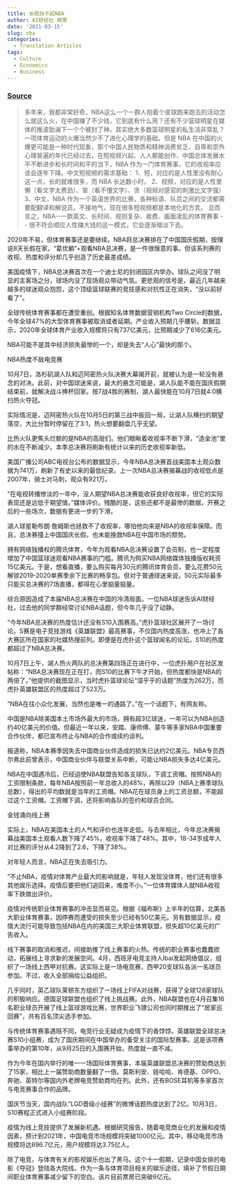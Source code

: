 ```yaml
---
title: 长假扶不起NBA
author: AI财经社 麻策
date: '2021-03-15'
slug: nba
categories:
  - Translation Articles
tags:
  - Culture
  - Economics
  - Business
---
```


### [Source](https://www.sohu.com/a/423331963_120780844)

> 多年来，我都非常好奇，NBA这么一个一群人抱着个皮球跑来跑去的活动怎么就这么火，在中国赚了不少钱，它到底有什么用？还有不少篮球明星在媒体的推波助澜下一个个被封了神，其实绝大多数篮球明星的私生活非常乱？一项体育运动的火爆当然少不了进化心理学的基础，但是 NBA 在中国的火爆更可能是一种时代现象，那个中国人民物质和精神消费贫乏、自卑和崇外心理普遍的年代已经过去，在短视频兴起、人人都能创作、中国总体发展水平不断进步和长时间和平的当下，NBA 作为一门体育赛事，它的收视率应该会逐年下降。中文短视频的需求基础：
1、短，对应的是人性里没有耐心这一点，长的就难很多，而 NBA 长达数小时。
2、视频，对应的是人性里懒（看文字太费劲）、笨（看不懂文字）、贪（视频对感官的刺激比文字强）
3、中文，NBA 作为一个英语世界的比赛，各种标语、队员之间的交流都需要配翻译和解说员，不接地气，现在很多短视频都是本地化的方言。
总而言之，NBA--一款英文、长时间、规则复杂、收费、画面凌乱的体育赛事 -- 很不符合顺应人性赚大钱的这一模式，它会逐渐暗淡下去。

2020年不易，但体育赛事还是要继续。NBA将总决赛排在了中国国庆假期，按理说8天长假在家，“葛优躺”+观看NBA总决赛，是一件很惬意的事。但该系列赛的收视、热度和评分却几乎创造了历史最差成绩。

美国疫情下，NBA总决赛首次在一个迪士尼的封闭园区内举办。球队之间没了明显的主客场之分，球场内没了现场观众带动气氛。更悲观的信号是，最近几年越来越多的球迷观众抱怨，这个顶级篮球联赛的竞技感和对抗性正在消失，“没以前好看了”。

全球传统体育赛事都在遭受重创。根据知名体育数据营销机构Two Circle的数据，今年全球47%的大型体育赛事被取消或者延期。产业收入预期几乎腰斩。数据显示，2020年全球体育产业收入规模将只有737亿美元，比预期减少了616亿美元。

NBA可能不是其中经济损失最惨的一个，却是失去“人心”最快的那个。

NBA热度不敌电竞赛

10月7日，洛杉矶湖人队和迈阿密热火队决赛大幕揭开前，就被认为是一轮没有悬念的对决。此前，对中国球迷来说，最大的悬念可能是，湖人队能不能在国庆假期结束前，就解决战斗捧杯回家。按7战4胜的赛制，湖人最快能在10月7日就4:0横扫热火夺冠。

实际情况是，迈阿密热火队在10月5日的第三战中扳回一局，让湖人队横扫的期望落空，大比分暂时停留在了3:1，热火想要翻盘几乎无望。

比热火队更焦头烂额的是NBA的高层们。他们眼瞅着收视率不断下滑，“造金池”里的水在不断减少。本季总决赛将刷新有统计以来的历史收视率新低。

美国广播公司ABC电视台公布的数据显示，今年NBA总决赛首战美国本土观众数据为741万，刷新了有史以来的最低纪录。上一次NBA总决赛揭幕战的收视低点是2007年，骑士对马刺，观众有921万。

“在电视转播惨淡的一年中，没人期望NBA总决赛能收获良好收视率，但它的实际表现还是远低于期望值。”媒体评价。残酷的是，这些还都不是最惨的数据，开赛之后的一些场次，数据有更进一步的下滑。

湖人球星勒布朗·詹姆斯也拯救不了收视率，哪怕他向来是NBA的收视率保障。而且，总决赛撞上中国国庆长假，也未能挽救NBA在中国市场的颓势。

拥有网络独播权的腾讯体育，今年为观看NBA总决赛设置了会员制，也一定程度增加了中国篮球迷观看NBA赛事的门槛。腾讯为购买NBA网络媒体独播版权耗资15亿美元。于是，想看直播，要么购买每月30元的腾讯体育会员，要么花费50元解锁2019-2020单赛季余下比赛的畅享包。但对于普通球迷来说，50元实际最多只能买总决赛的7场直播，都得在心里掂量掂量。

综合原因造成了本届NBA总决赛在中国的冷清局面。一位NBA球迷告诉AI财经社，过去他的同学群经常讨论NBA话题，但今年几乎没了动静。

“今年NBA总决赛的热度估计还没有S10入围赛高。”虎扑篮球社区展开了一场讨论。S赛是电子竞技游戏《英雄联盟》最高赛事，不仅国内热度高涨，也冲上了各大赛区所在国家的社媒热搜前列。即便是在虎扑这个篮球闻名的论坛，S10的热度都超过了NBA总决赛。

10月7日上午，湖人热火两队的总决赛第四场正在进行中，一位虎扑用户在社区发帖称：“NBA总决赛现在正在打，而S10的比赛下午才开始，但热度都快是NBA的两倍了。”他提供的截图显示，当时虎扑篮球论坛“湿乎乎的话题”热度为262万，而虎扑英雄联盟区的热度超过了523万。

“NBA在往小众化发展，当然也是唯一的通路了。”在一个话题下，有网友称。

中国是NBA除美国本土市场外最大的市场，拥有超3亿球迷，一年可以为NBA创造约40亿美元的价值。但最近一年以来，安踏、康师傅、蒙牛等多家NBA中国重要合作伙伴，都已宣布终止与NBA的合作或续约谈判。

报道称，NBA本赛季因失去中国商业伙伴造成的损失已达约2亿美元。NBA专员西尔弗此前曾表示，中国商业伙伴与联盟关系中断，可能让NBA损失多达4亿美元。

NBA在中国遇冷后，已经迫使NBA联盟告知各支球队，下调工资帽。按照NBA的工资限制条款，每年NBA按照前一年总收入的48%，再除以29（NBA上赛季球队总数），得出的平均数就是当年的工资帽。NBA花在球员身上的工资总额，不能超过这个工资帽。工资帽下调，还将影响各队的签约和球员合同。

金钱涌向线上赛

实际上，NBA在美国本土的人气和评价也连年走低。与去年相比，今年总决赛揭幕战美国本土观看人数下降了45%，收视率下降了48%。其中，18-34岁成年人对比赛的评分从4.2降到了2.6，下降了38%。

对年轻人而言，NBA正在失去吸引力。

“不止NBA，疫情对体育产业最大的影响就是，年轻人发现没体育，他们还有很多其他娱乐选择。疫情后要把他们追回来，难度不小。”一位体育媒体人就NBA收视率下跌做出评价。

疫情对传统职业体育赛事的冲击显而易见。根据《福布斯》上半年的估算，北美各大职业体育赛事，因停赛而遭受的损失至少已经有50亿美元。另有数据显示，疫情大流行可能导致包括NBA在内的美国三大职业体育联盟，损失超10亿美元的广告收入。

线下赛事的取消和推迟，间接助推了线上赛事的火热。传统的职业赛事也蠢蠢欲动，拓展线上寻求新的发展空间。4月，西班牙电竞主持人Ibai发起网络倡议，组织了一场线上西甲对抗赛。这实际上是一场电竞赛，西甲20支球队各派一名球员参加。不过，收入全部捐给公益组织。

几乎同时，英乙球队莱顿东方组织了一场线上FIFA对战赛，获得了全球128家球队的积极响应。德国足球联盟也组织了线上挑战赛。此外，NBA联盟也在4月召集16名职业球员开展了线上篮球游戏比赛，世界职业飞镖公司也同时期推出了“居家巡回赛”，共有百名顶尖选手参加。

与传统体育赛事遇阻不同，电竞行业无疑成为疫情下的香饽饽。英雄联盟全球总决赛S10小组赛，成为了国庆期间在中国举办的备受关注的国际型赛事。这是该项赛事举办的第10年，从9月25日的入围赛开始，热度就一直不减。

作为今年在国内举行的唯一一场国际体育赛事，本届英雄联盟总决赛的赞助商达到了15家，相比上一届赞助商数量翻了一倍。莫斯利安、娃哈哈、肯德基、OPPO、奔驰、英特尔等国内外老牌电竞赞助商均在列。此外，还有BOSE耳机等多家首次与电竞赛事合作的品牌。

国庆节当天，国内战队“LGD晋级小组赛”的微博话题热度达到了2亿。10月3日，S10赛程正式进入小组赛阶段。

疫情为线上竞技提供了发展新机遇。根据研究报告，随着电竞商业化的发展和疫情因素，预计到2021年，中国电竞市场规模将突破1000亿元。其中，移动电竞市场规模将达696.7亿元，用户规模将达3.75亿人。

除了电竞，与体育有关的影视娱乐也出了黑马。这个十一假期，记录中国女排的电影《夺冠》登陆各大院线。作为一条与体育项目相关的娱乐途径，填补了节假日期间职业体育赛事减少留下的空白。该片目前票房已突破6亿元。